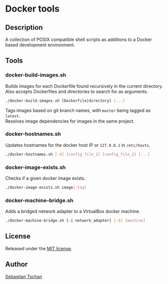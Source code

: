 # Docker tools

## Description
A collection of POSIX compatible shell scripts as additions to a Docker based
development environment.

## Tools

### docker-build-images.sh
Builds images for each Dockerfile found recursively in the current directory.  
Also accepts Dockerfiles and directories to search for as arguments.

```sh
./docker-build-images.sh [Dockerfile|directory] [...]
```

Tags images based on git branch names, with `master` being tagged as `latest`.  
Resolves image dependencies for images in the same project.

### docker-hostnames.sh
Updates hostnames for the docker host IP or `127.0.0.1` in `/etc/hosts`.

```sh
./docker-hostnames.sh [-d] [config_file_1] [config_file_2] [...]
```

### docker-image-exists.sh
Checks if a given docker image exists.

```sh
./docker-image-exists.sh image[:tag]
```

### docker-machine-bridge.sh
Adds a bridged network adapter to a VirtualBox docker machine.

```sh
./docker-machine-bridge.sh [-i network_adapter] [-d] [machine]
```

## License
Released under the [MIT license](https://opensource.org/licenses/MIT).

## Author
[Sebastian Tschan](https://blueimp.net/)

